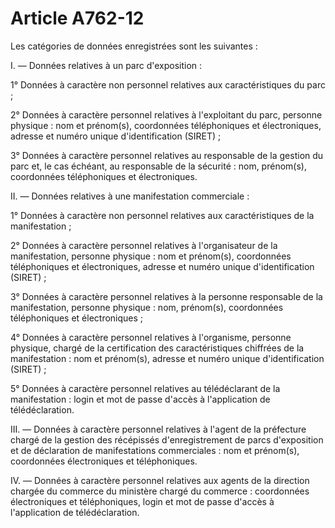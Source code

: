 # Article A762-12

Les catégories de données enregistrées sont les suivantes :

I. ― Données relatives à un parc d'exposition :

1° Données à caractère non personnel relatives aux caractéristiques du parc ;

2° Données à caractère personnel relatives à l'exploitant du parc, personne physique : nom et prénom(s), coordonnées téléphoniques et électroniques, adresse et numéro unique d'identification (SIRET) ;

3° Données à caractère personnel relatives au responsable de la gestion du parc et, le cas échéant, au responsable de la sécurité : nom, prénom(s), coordonnées téléphoniques et électroniques.

II. ― Données relatives à une manifestation commerciale :

1° Données à caractère non personnel relatives aux caractéristiques de la manifestation ;

2° Données à caractère personnel relatives à l'organisateur de la manifestation, personne physique : nom et prénom(s), coordonnées téléphoniques et électroniques, adresse et numéro unique d'identification (SIRET) ;

3° Données à caractère personnel relatives à la personne responsable de la manifestation, personne physique : nom, prénom(s), coordonnées téléphoniques et électroniques ;

4° Données à caractère personnel relatives à l'organisme, personne physique, chargé de la certification des caractéristiques chiffrées de la manifestation : nom et prénom(s), adresse et numéro unique d'identification (SIRET) ;

5° Données à caractère personnel relatives au télédéclarant de la manifestation : login et mot de passe d'accès à l'application de télédéclaration.

III. ― Données à caractère personnel relatives à l'agent de la préfecture chargé de la gestion des récépissés d'enregistrement de parcs d'exposition et de déclaration de manifestations commerciales : nom et prénom(s), coordonnées électroniques et téléphoniques.

IV. ― Données à caractère personnel relatives aux agents de la direction chargée du commerce du ministère chargé du commerce : coordonnées électroniques et téléphoniques, login et mot de passe d'accès à l'application de télédéclaration.
